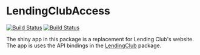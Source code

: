 # LendingClubAccess

[![Build Status](https://travis-ci.org/kuhnrl30/LendingClubAccess.svg?branch=master)](https://travis-ci.org/kuhnrl30/LendingClubAccess) [![Build Status](https://ci.appveyor.com/api/projects/status/github/gruntjs/grunt?branch=master&svg=true)](https://ci.appveyor.com/project/kuhnrl30/lendingclubaccess)

The shiny app in this package is a replacement for Lending Club's website.  The app is uses the API bindings in the [LendingClub](http://ryankuhn.net/LendingClub) package.
